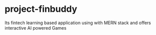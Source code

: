 # project-finbuddy
Its fintech learning based application using with MERN stack and offers interactive AI powered Games 
